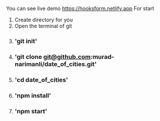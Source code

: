 You can see live demo https://hooksform.netlify.app
For start 
1) Create directory for you
2) Open the terminal of git 
3) ### 'git init'
4) ### 'git clone git@github.com:murad-narimanli/date_of_cities.git'
5) ### 'cd date_of_cities'
6) ### 'npm install'
7) ### 'npm start'
